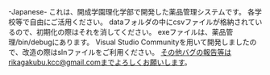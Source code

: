 -Japanese-
これは、開成学園理化学部で開発した薬品管理システムです。
各学校等で自由にご活用ください。
dataフォルダの中にcsvファイルが格納されているので、初期化の際はそれを消してください。
exeファイルは、薬品管理/bin/debugにあります。
Visual Studio Communityを用いて開発しましたので、改造の際はslnファイルをご利用ください。
その他バグの報告等はrikagakubu.kcc@gmail.comまでよろしくお願いします。
